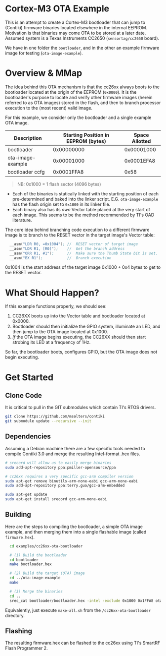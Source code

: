 # Cortex-M3 OTA Example

This is an attempt to create a Cortex-M3 bootloader that can jump to (Contiki) firmware binaries located elsewhere in the internal EEPROM.  Motivation is that binaries may come OTA to be stored at a later date.  Assumed system is a Texas Instruments CC2650 (`sensortag/cc2650` board).

We have in one folder the `bootloader`, and in the other an example firmware image for testing (`ota-image-example`).

# Overview & MMap
The idea behind this OTA mechanism is that the cc26xx always boots to the bootloader located at the origin of the EEPROM (`0x0000`).  It is the bootloader's purpose to locate and verify other firmware images (herein referred to as OTA images) stored in the flash, and then to branch processor execution to the (most recent) valid image.

For this example, we consider only the bootloader and a single example OTA image.

Description | Starting Position in EEPROM (bytes) | Space Allotted
--- | --- | ---
bootloader | 0x00000000 | 0x00001000
ota-image-example | 0x00001000 | 0x0001EFA8
bootloader ccfg | 0x0001FFA8 | 0x58

> NB: 0x1000 = 1 flash sector (4096 bytes)

*  Each of the binaries is statically linked with the starting position of each pre-determined and baked into the linker script.  E.G. `ota-image-example` has the flash origin set to `0x1000` in its linker file.
*  Each binary also has its *own* Vector table placed at the very start of each image.  This seems to be the method recommended by TI's OAD literature.

The core idea behind branching code execution to a different firmware image is to branch to the RESET vector in the target image's Vector table:

```asm
  __asm("LDR R0, =0x1004"); //  RESET vector of target image
  __asm("LDR R1, [R0]");    //  Get the branch address
  __asm("ORR R1, #1");      //  Make sure the Thumb State bit is set.
  __asm("BX R1");           //  Branch execution
```

0x1004 is the start address of the target image 0x1000 + 0x4 bytes to get to the RESET vector.

# What Should Happen?
If this example functions properly, we should see:

1.  CC26XX boots up into the Vector table and bootloader located at 0x0000.
1.  Bootloader should then initialize the GPIO system, illuminate an LED, and then jump to the OTA image located at 0x1000.
1.  *If* the OTA image begins executing, the CC26XX should then start strobing its LED at a frequency of 1Hz.

So far, the bootloader boots, configures GPIO, but the OTA image does not begin executing.

# Get Started

## Clone Code
It is critical to pull in the GIT submodules which contain TI's RTOS drivers.

```bash
git clone https://github.com/msolters/contiki
git submodule update --recursive --init
```

## Dependencies
Assuming a Debian machine there are a few specific tools needed to compile Contiki 3.0 and merge the resulting Intel-format .hex files.

```bash
# srecord will allow us to easily merge binaries
sudo add-apt-repository ppa:pmiller-opensource/ppa

# cc26xx requires a very specific gcc-arm compiler version
sudo apt-get remove binutils-arm-none-eabi gcc-arm-none-eabi
sudo add-apt-repository ppa:terry.guo/gcc-arm-embedded

sudo apt-get update
sudo apt-get install srecord gcc-arm-none-eabi
```

## Building
Here are the steps to compiling the bootloader, a simple OTA image example, and then merging them into a single flashable image (called `firmware.hex`).

```bash
  cd examples/cc26xx-ota-bootloader

  # (1) Build the bootloader
  cd bootloader
  make bootloader.hex

  # (2) Build the target (OTA) image
  cd ../ota-image-example
  make

  # (3) Merge the binaries
  cd ..
  srec_cat bootloader/bootloader.hex -intel -exclude 0x1000 0x1FFA8 ota-image-example/ota-image-example.hex -intel -crop 0x1000 0x1FFA8 -o firmware.hex -intel
```

Equivalently, just execute `make-all.sh` from the `/cc26xx-ota-bootloader` directory.

## Flashing
The resulting firmware.hex can be flashed to the cc26xx using TI's SmartRF Flash Programmer 2.
